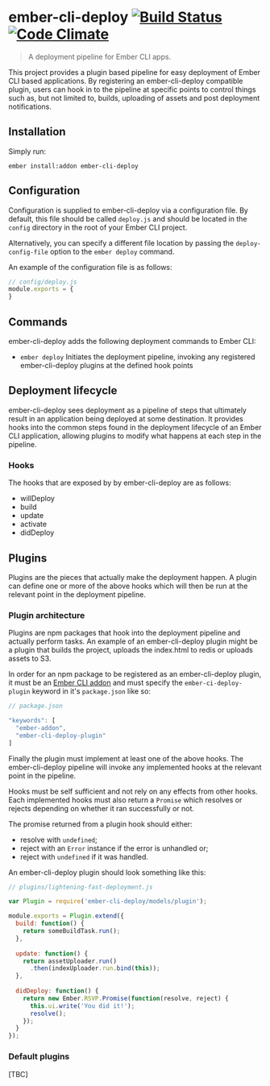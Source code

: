 # ember-cli-deploy [![Build Status](https://travis-ci.org/ember-cli/ember-cli-deploy.svg?branch=master)](https://travis-ci.org/ember-cli/ember-cli-deploy) [![Code Climate](https://codeclimate.com/github/ember-cli/ember-cli-deploy/badges/gpa.svg)](https://codeclimate.com/github/ember-cli/ember-cli-deploy)

> A deployment pipeline for Ember CLI apps.

This project provides a plugin based pipeline for easy deployment of Ember CLI based applications. By registering an ember-cli-deploy compatible plugin, users can hook in to the pipeline at specific points to control things such as, but not limited to, builds, uploading of assets and post deployment notifications.

## Installation

Simply run:

```
ember install:addon ember-cli-deploy
```

## Configuration

Configuration is supplied to ember-cli-deploy via a configuration file.  By default, this file should be called `deploy.js` and should be located in the `config` directory in the root of your Ember CLI project.

Alternatively, you can specify a different file location by passing the `deploy-config-file` option to the `ember deploy` command.

An example of the configuration file is as follows:

```javascript
// config/deploy.js
module.exports = {
}
```

## Commands

ember-cli-deploy adds the following deployment commands to Ember CLI:

- `ember deploy` Initiates the deployment pipeline, invoking any registered ember-cli-deploy plugins at the defined hook points

## Deployment lifecycle

ember-cli-deploy sees deployment as a pipeline of steps that ultimately result in an application being deployed at some destination. It provides hooks into the common steps found in the deployment lifecycle of an Ember CLI application, allowing plugins to modify what happens at each step in the pipeline.

### Hooks

The hooks that are exposed by by ember-cli-deploy are as follows:

- willDeploy
- build
- update
- activate
- didDeploy

## Plugins

Plugins are the pieces that actually make the deployment happen.  A plugin can define one or more of the above hooks which will then be run at the relevant point in the deployment pipeline.

### Plugin architecture

Plugins are npm packages that hook into the deployment pipeline and actually perform tasks.  An example of an ember-cli-deploy plugin might be a plugin that builds the project, uploads the index.html to redis or uploads assets to S3.

In order for an npm package to be registered as an ember-cli-deploy plugin, it must be an [Ember CLI addon](http://www.ember-cli.com/#developing-addons-and-blueprints) and must specify the `ember-ci-deploy-plugin` keyword in it's `package.json` like so:

```javascript
// package.json

"keywords": [
  "ember-addon",
  "ember-cli-deploy-plugin"
]
```

Finally the plugin must implement at least one of the above hooks.  The ember-cli-deploy pipeline will invoke any implemented hooks at the relevant point in the pipeline.

Hooks must be self sufficient and not rely on any effects from other hooks. Each implemented hooks must also return a `Promise` which resolves or rejects depending on whether it ran successfully or not.

The promise returned from a plugin hook should either:

- resolve with `undefined`;
- reject with an `Error` instance if the error is unhandled or;
- reject with `undefined` if it was handled.

An ember-cli-deploy plugin should look something like this:

```javascript
// plugins/lightening-fast-deployment.js

var Plugin = require('ember-cli-deploy/models/plugin');

module.exports = Plugin.extend({
  build: function() {
    return someBuildTask.run();
  },
  
  update: function() {
    return assetUploader.run()
      .then(indexUploader.run.bind(this));
  },
  
  didDeploy: function() {
    return new Ember.RSVP.Promise(function(resolve, reject) {
      this.ui.write('You did it!');
      resolve();
    });
  }
});
```

### Default plugins

[TBC]
